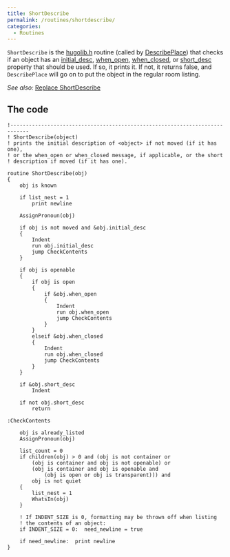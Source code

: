 ```yaml
---
title: ShortDescribe
permalink: /routines/shortdescribe/
categories: 
  - Routines
---
```


`ShortDescribe` is the [hugolib.h](/library/hugolib.h/) routine (called
by [DescribePlace](/guts/describeplace/)) that checks if an object
has an [initial_desc](/properties/descriptions/#initial_desc),
[when_open](/properties/descriptions/),
[when_closed](/properties/descriptions/), or
[short_desc](/properties/descriptions/) property that should be used. If
so, it prints it. If not, it returns false, and `DescribePlace` will go
on to put the object in the regular room listing.

*See also:* [Replace ShortDescribe](/replacements/shortdescribe/)

## The code

    !----------------------------------------------------------------------------
    ! ShortDescribe(object)
    ! prints the initial description of <object> if not moved (if it has one),
    ! or the when_open or when_closed message, if applicable, or the short
    ! description if moved (if it has one).

    routine ShortDescribe(obj)
    {
        obj is known

        if list_nest = 1
            print newline

        AssignPronoun(obj)

        if obj is not moved and &obj.initial_desc
        {
            Indent
            run obj.initial_desc
            jump CheckContents
        }

        if obj is openable
        {
            if obj is open
            {
                if &obj.when_open
                {
                    Indent
                    run obj.when_open
                    jump CheckContents
                }
            }
            elseif &obj.when_closed
            {
                Indent
                run obj.when_closed
                jump CheckContents
            }
        }

        if &obj.short_desc
            Indent

        if not obj.short_desc
            return

    :CheckContents

        obj is already_listed
        AssignPronoun(obj)

        list_count = 0
        if children(obj) > 0 and (obj is not container or
            (obj is container and obj is not openable) or
            (obj is container and obj is openable and
                (obj is open or obj is transparent))) and
            obj is not quiet
        {
            list_nest = 1
            WhatsIn(obj)
        }

        ! If INDENT_SIZE is 0, formatting may be thrown off when listing
        ! the contents of an object:
        if INDENT_SIZE = 0:  need_newline = true

        if need_newline:  print newline
    }
